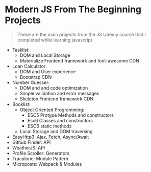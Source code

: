 # Modern JS From The Beginning Projects

> These are the main projects from the JS Udemy course that I completed while learning javascript

- Tasklist: 
  - DOM and Local Storage
  - Materialize Frontend framework and font-awesome CDN
- Loan Calculator: 
  - DOM and User experience
  - Bootstrap CDN
- Number Guesser: 
  - DOM and and code optimization
  - Simple validation and error messages
  - Skeleton Frontend framework CDN
- Booklist: 
  - Object Oriented Programming:
    - ESC5 Protype Methods and constructors
    - Esc6 Classes and constructors
    - ESC6 static methods
  - Local Storage and DOM traversing
- EasyHttp3: Ajax, Fetch, Async/Await
- Github Finder: API
- WeatherJS: API
- Profile Scroller: Generators
- Tracalorie: Module Pattern
- Microposts: Webpack & Modules